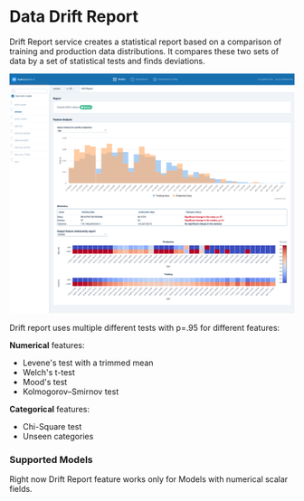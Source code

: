 # Data Drift Report

Drift Report service creates a statistical report based on a comparison of training and production data distributions. It compares these two sets of data by a set of statistical tests and finds deviations.

![](../../.gitbook/assets/drift_report.png)

Drift report uses multiple different tests with p=.95 for different features:

**Numerical** features:

* Levene's test with a trimmed mean 
* Welch's t-test
* Mood's test
* Kolmogorov–Smirnov test

**Categorical** features:

* Chi-Square test
* Unseen categories

### Supported Models

Right now Drift Report feature works only for Models with numerical scalar fields.

